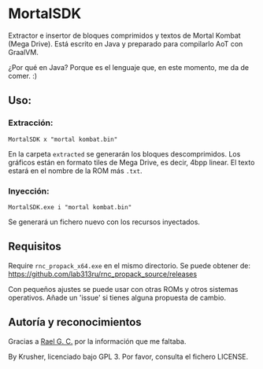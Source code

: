 # MortalSDK
Extractor e insertor de bloques comprimidos y textos de Mortal Kombat (Mega Drive). Está escrito en Java y preparado para compilarlo AoT con GraalVM.

¿Por qué en Java? Porque es el lenguaje que, en este momento, me da de comer. :)

## Uso:

### Extracción:

`MortalSDK x "mortal kombat.bin"`

En la carpeta `extracted` se generarán los bloques descomprimidos. Los gráficos están en formato tiles de Mega Drive, es decir, 4bpp linear. El texto estará en el nombre de la ROM más `.txt`.

### Inyección:

`MortalSDK.exe i "mortal kombat.bin"`

Se generará un fichero nuevo con los recursos inyectados.

## Requisitos

Require `rnc_propack_x64.exe` en el mismo directorio. Se puede obtener de: https://github.com/lab313ru/rnc_propack_source/releases

Con pequeños ajustes se puede usar con otras ROMs y otros sistemas operativos. Añade un 'issue' si tienes alguna propuesta de cambio.

## Autoría y reconocimientos

Gracias a [Rael G. C.](https://github.com/raelgc) por la información que me faltaba. 

By Krusher, licenciado bajo GPL 3. Por favor, consulta el fichero LICENSE.